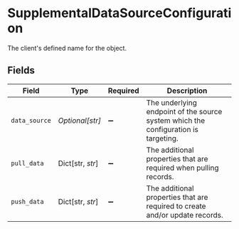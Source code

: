 # SupplementalDataSourceConfiguration

The client's defined name for the object.


## Fields

| Field                                                                               | Type                                                                                | Required                                                                            | Description                                                                         |
| ----------------------------------------------------------------------------------- | ----------------------------------------------------------------------------------- | ----------------------------------------------------------------------------------- | ----------------------------------------------------------------------------------- |
| `data_source`                                                                       | *Optional[str]*                                                                     | :heavy_minus_sign:                                                                  | The underlying endpoint of the source system which the configuration is targeting.  |
| `pull_data`                                                                         | Dict[str, *str*]                                                                    | :heavy_minus_sign:                                                                  | The additional properties that are required when pulling records.                   |
| `push_data`                                                                         | Dict[str, *str*]                                                                    | :heavy_minus_sign:                                                                  | The additional properties that are required to create and/or update records.        |